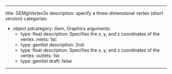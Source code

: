 
---
title: GEMglVertex3s
description: specify a three-dimensional vertex (short version)
categories:
  - object
pdcategory: Gem, Graphics
arguments:
    - type: float
      description: Specifies the x, y, and z coordinates of the vertex.
inlets:
  1st:
    - type: gemlist
      description:
  2nd:
    - type: float
      description: Specifies the x, y, and z coordinates of the vertex.
outlets:
  1st:
    - type: gemlist
draft: false
---

